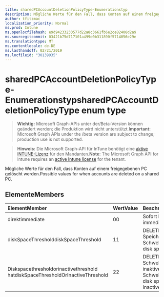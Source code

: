 ```yaml
---
title: sharedPCAccountDeletionPolicyType-Enumerationstyp
description: Mögliche Werte für den Fall, dass Konten auf einem freigegebenen PC gelöscht werden.
author: tfitzmac
localization_priority: Normal
ms.prod: Intune
ms.openlocfilehash: e9d94233233577d22a8c3661fb6e2ce82408d2a9
ms.sourcegitcommit: 03421b75d717101a499e0b311890f5714056e29e
ms.translationtype: MT
ms.contentlocale: de-DE
ms.lasthandoff: 02/21/2019
ms.locfileid: "30139935"
---
```

# <a name="sharedpcaccountdeletionpolicytype-enum-type"></a><span data-ttu-id="55895-103">sharedPCAccountDeletionPolicyType-Enumerationstyp</span><span class="sxs-lookup"><span data-stu-id="55895-103">sharedPCAccountDeletionPolicyType enum type</span></span>

> <span data-ttu-id="55895-104">**Wichtig:** Microsoft Graph-APIs unter der/Beta-Version können geändert werden; die Produktion wird nicht unterstützt.</span><span class="sxs-lookup"><span data-stu-id="55895-104">**Important:** Microsoft Graph APIs under the /beta version are subject to change; production use is not supported.</span></span>

> <span data-ttu-id="55895-105">**Hinweis:** Die Microsoft Graph-API für InTune benötigt eine [aktive INTUNE-Lizenz](https://go.microsoft.com/fwlink/?linkid=839381) für den Mandanten.</span><span class="sxs-lookup"><span data-stu-id="55895-105">**Note:** The Microsoft Graph API for Intune requires an [active Intune license](https://go.microsoft.com/fwlink/?linkid=839381) for the tenant.</span></span>

<span data-ttu-id="55895-106">Mögliche Werte für den Fall, dass Konten auf einem freigegebenen PC gelöscht werden.</span><span class="sxs-lookup"><span data-stu-id="55895-106">Possible values for when accounts are deleted on a shared PC.</span></span>

## <a name="members"></a><span data-ttu-id="55895-107">Elemente</span><span class="sxs-lookup"><span data-stu-id="55895-107">Members</span></span>
|<span data-ttu-id="55895-108">Element</span><span class="sxs-lookup"><span data-stu-id="55895-108">Member</span></span>|<span data-ttu-id="55895-109">Wert</span><span class="sxs-lookup"><span data-stu-id="55895-109">Value</span></span>|<span data-ttu-id="55895-110">Beschreibung</span><span class="sxs-lookup"><span data-stu-id="55895-110">Description</span></span>|
|:---|:---|:---|
|<span data-ttu-id="55895-111">direkt</span><span class="sxs-lookup"><span data-stu-id="55895-111">immediate</span></span>|<span data-ttu-id="55895-112">0</span><span class="sxs-lookup"><span data-stu-id="55895-112">0</span></span>|<span data-ttu-id="55895-113">Sofort löschen.</span><span class="sxs-lookup"><span data-stu-id="55895-113">Delete immediately.</span></span>|
|<span data-ttu-id="55895-114">diskSpaceThreshold</span><span class="sxs-lookup"><span data-stu-id="55895-114">diskSpaceThreshold</span></span>|<span data-ttu-id="55895-115">1</span><span class="sxs-lookup"><span data-stu-id="55895-115">1</span></span>|<span data-ttu-id="55895-116">DELETE bei Speicherplatz-Schwellenwert.</span><span class="sxs-lookup"><span data-stu-id="55895-116">Delete at disk space threshold.</span></span>|
|<span data-ttu-id="55895-117">Diskspacethresholdorinactivethreshold hat</span><span class="sxs-lookup"><span data-stu-id="55895-117">diskSpaceThresholdOrInactiveThreshold</span></span>|<span data-ttu-id="55895-118">2</span><span class="sxs-lookup"><span data-stu-id="55895-118">2</span></span>|<span data-ttu-id="55895-119">DELETE bei Speicherplatz Schwellenwert oder inaktiver Schwellenwert.</span><span class="sxs-lookup"><span data-stu-id="55895-119">Delete at disk space threshold or inactive threshold.</span></span>|




